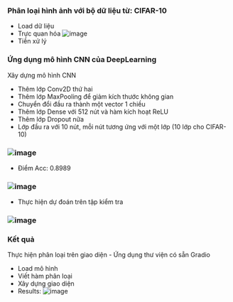 ### Phân loại hình ảnh với bộ dữ liệu từ: CIFAR-10
- Load dữ liệu
- Trực quan hóa
![image](https://github.com/user-attachments/assets/d5fe92a4-3532-4be7-a281-595823c43a03)
- Tiền xử lý
### Ứng dụng mô hình CNN của DeepLearning
Xây dựng mô hình CNN
- Thêm lớp Conv2D thứ hai
- Thêm lớp MaxPooling để giảm kích thước không gian
- Chuyển đổi đầu ra thành một vector 1 chiều
- Thêm lớp Dense với 512 nút và hàm kích hoạt ReLU
- Thêm lớp Dropout nữa
- Lớp đầu ra với 10 nút, mỗi nút tương ứng với một lớp (10 lớp cho CIFAR-10)
### ![image](https://github.com/user-attachments/assets/bec8b215-2b78-4028-848a-54f243790f7a)
- Điểm Acc: 0.8989
### ![image](https://github.com/user-attachments/assets/c1cf8006-7b1c-47fb-a863-2977829e0aa6)
- Thực hiện dự đoán trên tập kiểm tra
### ![image](https://github.com/user-attachments/assets/555725d0-360a-4cf7-8cc4-2ba31c9eef37)
### Kết quả
Thực hiện phân loại trên giao diện - Ứng dụng thư viện có sẵn Gradio
- Load mô hình
- Viết hàm phân loại
- Xây dựng giao diện
- Results:
![image](https://github.com/user-attachments/assets/b95cd899-c03b-4e41-941e-fc58666feb0f)
